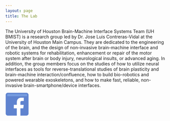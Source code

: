 ```yaml
---
layout: page
title: The Lab
---
```

The University of Houston Brain-Machine Interface Systems Team (UH BMIST) is a research group led by Dr. Jose Luis Contreras-Vidal at the University of Houston Main Campus. They are dedicated to the engineering of the brain, and the design of non-invasive brain-machine interface and robotic systems for rehabilitation, enhancement or repair of the motor system after brain or body injury, neurological insults, or advanced aging. In addition, the group members focus on the studies of how to utilize neural interfaces as tools for reverse-translational studies of brain plasticity and brain-machine interaction/confluence, how to build bio-robotics and powered wearable exoskeletons, and how to make fast, reliable, non-invasive brain-smartphone/device interfaces.



<a href="https://www.facebook.com/UHBMIST/" target="_blank"><img src="/photos/facebooklogo.png"></a>
